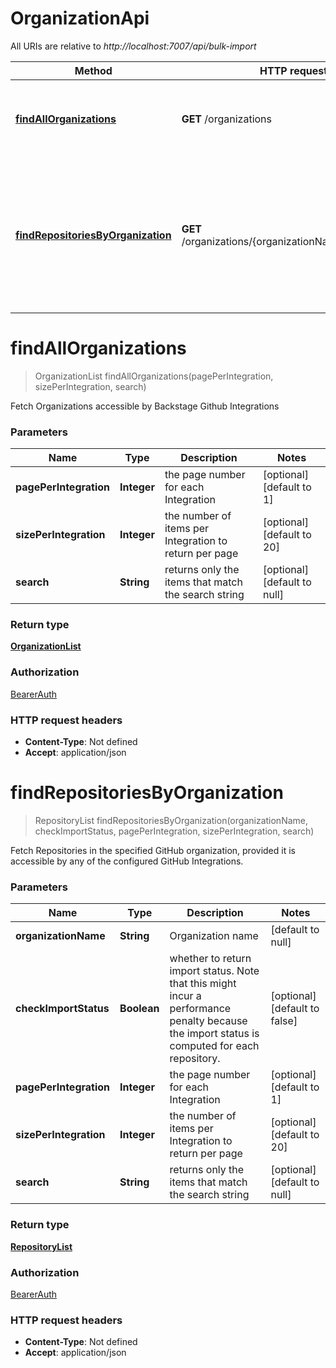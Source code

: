 # OrganizationApi

All URIs are relative to *http://localhost:7007/api/bulk-import*

| Method | HTTP request | Description |
|------------- | ------------- | -------------|
| [**findAllOrganizations**](OrganizationApi.md#findAllOrganizations) | **GET** /organizations | Fetch Organizations accessible by Backstage Github Integrations |
| [**findRepositoriesByOrganization**](OrganizationApi.md#findRepositoriesByOrganization) | **GET** /organizations/{organizationName}/repositories | Fetch Repositories in the specified GitHub organization, provided it is accessible by any of the configured GitHub Integrations. |


<a name="findAllOrganizations"></a>
# **findAllOrganizations**
> OrganizationList findAllOrganizations(pagePerIntegration, sizePerIntegration, search)

Fetch Organizations accessible by Backstage Github Integrations

### Parameters

|Name | Type | Description  | Notes |
|------------- | ------------- | ------------- | -------------|
| **pagePerIntegration** | **Integer**| the page number for each Integration | [optional] [default to 1] |
| **sizePerIntegration** | **Integer**| the number of items per Integration to return per page | [optional] [default to 20] |
| **search** | **String**| returns only the items that match the search string | [optional] [default to null] |

### Return type

[**OrganizationList**](../Models/OrganizationList.md)

### Authorization

[BearerAuth](../README.md#BearerAuth)

### HTTP request headers

- **Content-Type**: Not defined
- **Accept**: application/json

<a name="findRepositoriesByOrganization"></a>
# **findRepositoriesByOrganization**
> RepositoryList findRepositoriesByOrganization(organizationName, checkImportStatus, pagePerIntegration, sizePerIntegration, search)

Fetch Repositories in the specified GitHub organization, provided it is accessible by any of the configured GitHub Integrations.

### Parameters

|Name | Type | Description  | Notes |
|------------- | ------------- | ------------- | -------------|
| **organizationName** | **String**| Organization name | [default to null] |
| **checkImportStatus** | **Boolean**| whether to return import status. Note that this might incur a performance penalty because the import status is computed for each repository. | [optional] [default to false] |
| **pagePerIntegration** | **Integer**| the page number for each Integration | [optional] [default to 1] |
| **sizePerIntegration** | **Integer**| the number of items per Integration to return per page | [optional] [default to 20] |
| **search** | **String**| returns only the items that match the search string | [optional] [default to null] |

### Return type

[**RepositoryList**](../Models/RepositoryList.md)

### Authorization

[BearerAuth](../README.md#BearerAuth)

### HTTP request headers

- **Content-Type**: Not defined
- **Accept**: application/json

